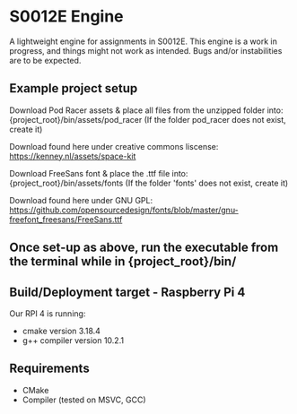# S0012E Engine

A lightweight engine for assignments in S0012E.
This engine is a work in progress, and things might not work as intended. Bugs and/or instabilities are to be expected.

## Example project setup

Download Pod Racer assets & place all files from the unzipped folder into: {project_root}/bin/assets/pod_racer
(If the folder pod_racer does not exist, create it)

Download found here under creative commons liscense:
https://kenney.nl/assets/space-kit


Download FreeSans font & place the .ttf file into: {project_root}/bin/assets/fonts
(If the folder 'fonts' does not exist, create it)

Download found here under GNU GPL:
https://github.com/opensourcedesign/fonts/blob/master/gnu-freefont_freesans/FreeSans.ttf


## Once set-up as above, run the executable from the terminal while in {project_root}/bin/


## Build/Deployment target - Raspberry Pi 4

Our RPI 4 is running:
* cmake version 3.18.4
* g++ compiler version 10.2.1


## Requirements

* CMake
* Compiler (tested on MSVC, GCC)
